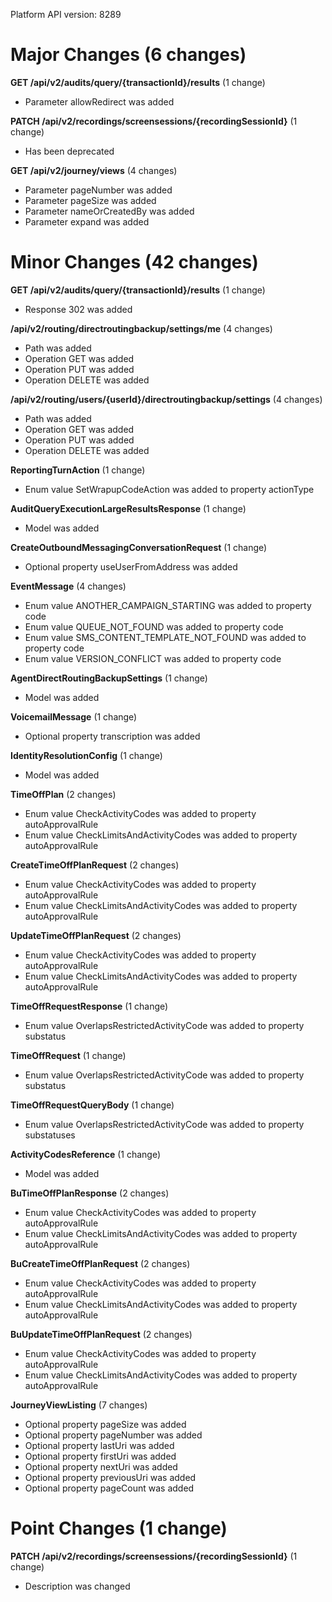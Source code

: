 Platform API version: 8289




# Major Changes (6 changes)

**GET /api/v2/audits/query/{transactionId}/results** (1 change)

* Parameter allowRedirect was added

**PATCH /api/v2/recordings/screensessions/{recordingSessionId}** (1 change)

* Has been deprecated

**GET /api/v2/journey/views** (4 changes)

* Parameter pageNumber was added
* Parameter pageSize was added
* Parameter nameOrCreatedBy was added
* Parameter expand was added


# Minor Changes (42 changes)

**GET /api/v2/audits/query/{transactionId}/results** (1 change)

* Response 302 was added

**/api/v2/routing/directroutingbackup/settings/me** (4 changes)

* Path was added
* Operation GET was added
* Operation PUT was added
* Operation DELETE was added

**/api/v2/routing/users/{userId}/directroutingbackup/settings** (4 changes)

* Path was added
* Operation GET was added
* Operation PUT was added
* Operation DELETE was added

**ReportingTurnAction** (1 change)

* Enum value SetWrapupCodeAction was added to property actionType

**AuditQueryExecutionLargeResultsResponse** (1 change)

* Model was added

**CreateOutboundMessagingConversationRequest** (1 change)

* Optional property useUserFromAddress was added

**EventMessage** (4 changes)

* Enum value ANOTHER_CAMPAIGN_STARTING was added to property code
* Enum value QUEUE_NOT_FOUND was added to property code
* Enum value SMS_CONTENT_TEMPLATE_NOT_FOUND was added to property code
* Enum value VERSION_CONFLICT was added to property code

**AgentDirectRoutingBackupSettings** (1 change)

* Model was added

**VoicemailMessage** (1 change)

* Optional property transcription was added

**IdentityResolutionConfig** (1 change)

* Model was added

**TimeOffPlan** (2 changes)

* Enum value CheckActivityCodes was added to property autoApprovalRule
* Enum value CheckLimitsAndActivityCodes was added to property autoApprovalRule

**CreateTimeOffPlanRequest** (2 changes)

* Enum value CheckActivityCodes was added to property autoApprovalRule
* Enum value CheckLimitsAndActivityCodes was added to property autoApprovalRule

**UpdateTimeOffPlanRequest** (2 changes)

* Enum value CheckActivityCodes was added to property autoApprovalRule
* Enum value CheckLimitsAndActivityCodes was added to property autoApprovalRule

**TimeOffRequestResponse** (1 change)

* Enum value OverlapsRestrictedActivityCode was added to property substatus

**TimeOffRequest** (1 change)

* Enum value OverlapsRestrictedActivityCode was added to property substatus

**TimeOffRequestQueryBody** (1 change)

* Enum value OverlapsRestrictedActivityCode was added to property substatuses

**ActivityCodesReference** (1 change)

* Model was added

**BuTimeOffPlanResponse** (2 changes)

* Enum value CheckActivityCodes was added to property autoApprovalRule
* Enum value CheckLimitsAndActivityCodes was added to property autoApprovalRule

**BuCreateTimeOffPlanRequest** (2 changes)

* Enum value CheckActivityCodes was added to property autoApprovalRule
* Enum value CheckLimitsAndActivityCodes was added to property autoApprovalRule

**BuUpdateTimeOffPlanRequest** (2 changes)

* Enum value CheckActivityCodes was added to property autoApprovalRule
* Enum value CheckLimitsAndActivityCodes was added to property autoApprovalRule

**JourneyViewListing** (7 changes)

* Optional property pageSize was added
* Optional property pageNumber was added
* Optional property lastUri was added
* Optional property firstUri was added
* Optional property nextUri was added
* Optional property previousUri was added
* Optional property pageCount was added


# Point Changes (1 change)

**PATCH /api/v2/recordings/screensessions/{recordingSessionId}** (1 change)

* Description was changed
